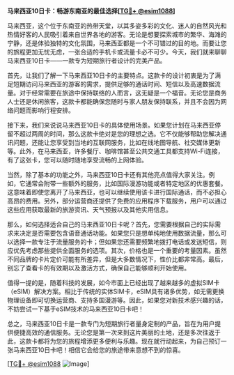 **马来西亚10日卡：畅游东南亚的最佳选择[[TG💪+ @esim1088](https://t.me/s/esim1088)]**

马来西亚，这个位于东南亚的热带天堂，以其多姿多彩的文化、迷人的自然风光和热情好客的人民吸引着来自世界各地的游客。无论是想要探索城市的繁华、海滩的宁静，还是体验独特的文化氛围，马来西亚都是一个不可错过的目的地。而要让您的旅程更加无忧无虑，一张合适的手机卡或流量卡必不可少。今天，我们就来聊聊马来西亚10日卡——一款专为短期旅行者设计的完美产品。

首先，让我们了解一下马来西亚10日卡的主要特点。这款卡的设计初衷是为了满足短期访问马来西亚的游客的需求，提供足够的通话时间、短信以及高速数据流量。对于经常需要在旅途中保持联络的人而言，这无疑是一个福音。无论您是商务人士还是休闲旅客，这款卡都能确保您随时与家人朋友保持联系，并且不会因为网络问题而影响行程安排。

接下来，我们来说说马来西亚10日卡的具体使用场景。如果您计划在马来西亚停留不超过两周的时间，那么这款卡绝对是您的理想之选。它不仅能够帮助您解决通讯问题，还能让您享受到当地的互联网服务，比如在线地图导航、社交媒体更新等。此外，在马来西亚，许多餐厅、咖啡馆甚至公共交通工具都支持Wi-Fi连接，有了这张卡，您可以随时随地享受流畅的上网体验。

当然，除了基本的功能之外，马来西亚10日卡还有其他亮点值得大家关注。例如，它通常会附带一些额外的服务，比如国际漫游功能或者特定地区的优惠套餐。这意味着即使您离开了马来西亚，也可以继续使用该卡进行国际通话，而不必担心高昂的费用。另外，部分运营商还提供了免费的应用程序下载服务，用户可以通过这些应用获取最新的旅游资讯、天气预报以及其他实用信息。

那么，如何选择适合自己的马来西亚10日卡呢？首先，您需要根据自己的实际需求来决定是否需要包含语音通话功能。如果您只是想单纯地使用数据流量，那么可以选择一款专注于流量服务的卡；但如果您还需要频繁地拨打电话或发送短信，则应优先考虑那些提供全面服务的选项。其次，价格也是一个重要的考量因素。虽然不同品牌的卡片定价可能有所差异，但是大多数情况下，性价比都非常高。最后，别忘了查看卡的有效期以及激活方式，确保自己能够顺利开始使用。

值得一提的是，随着科技的发展，如今市面上已经出现了越来越多的虚拟SIM卡（eSIM）解决方案。相比于传统的实体SIM卡，eSIM具有诸多优势，如无需更换物理设备即可切换运营商、支持多国漫游等。因此，如果您对新技术感兴趣的话，不妨尝试一下基于eSIM技术的马来西亚10日卡吧！

总之，马来西亚10日卡是一款专门为短期旅行者量身定制的产品，旨在为用户提供便捷高效的通信服务。无论您是第一次来到这片美丽的土地，还是多次往返于此，这款卡都将为您的旅程增添更多便利与乐趣。现在就行动起来，为自己预订一张马来西亚10日卡吧！相信它会给您的旅途带来意想不到的惊喜。

[[TG💪+ @esim1088](https://t.me/s/esim1088) ![Image](https://i.postimg.cc/4NQfJmqS/Snipaste-2025-05-13-00-14-12.png)]